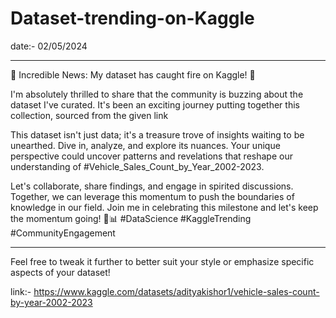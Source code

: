 # Dataset-trending-on-Kaggle
date:- 02/05/2024



---

🎉 Incredible News: My dataset has caught fire on Kaggle! 🎉 

I'm absolutely thrilled to share that the community is buzzing about the dataset I've curated. It's been an exciting journey putting together this collection, sourced from the given link 

This dataset isn't just data; it's a treasure trove of insights waiting to be unearthed. Dive in, analyze, and explore its nuances. Your unique perspective could uncover patterns and revelations that reshape our understanding of  #Vehicle_Sales_Count_by_Year_2002-2023.

Let's collaborate, share findings, and engage in spirited discussions. Together, we can leverage this momentum to push the boundaries of knowledge in our field. Join me in celebrating this milestone and let's keep the momentum going! 🚀📊 #DataScience #KaggleTrending #CommunityEngagement

--- 

Feel free to tweak it further to better suit your style or emphasize specific aspects of your dataset!

link:- https://www.kaggle.com/datasets/adityakishor1/vehicle-sales-count-by-year-2002-2023
